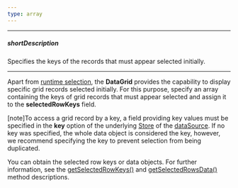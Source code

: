 ```yaml
---
type: array
---
```

---
##### shortDescription
Specifies the keys of the records that must appear selected initially.

---
Apart from [runtime selection](/api-reference/10%20UI%20Widgets/dxDataGrid/1%20Configuration/selection '/Documentation/ApiReference/UI_Widgets/dxDataGrid/Configuration/selection/'), the **DataGrid** provides the capability to display specific grid records selected initially. For this purpose, specify an array containing the keys of grid records that must appear selected and assign it to the **selectedRowKeys** field.

[note]To access a grid record by a key, a field providing key values must be specified in the **key** option of the underlying [Store](/concepts/30%20Data%20Layer/5%20Data%20Layer/1%20Creating%20DataSource/3%20What%20Are%20Stores.md '/Documentation/Guide/Data_Layer/Data_Layer/#Creating_DataSource/What_Are_Stores') of the [dataSource](/api-reference/10%20UI%20Widgets/dxDataGrid/1%20Configuration/dataSource.md '/Documentation/ApiReference/UI_Widgets/dxDataGrid/Configuration/#dataSource'). If no key was specified, the whole data object is considered the key, however, we recommend specifying the key to prevent selection from being duplicated.

You can obtain the selected row keys or data objects. For further information, see the [getSelectedRowKeys()](/api-reference/10%20UI%20Widgets/dxDataGrid/3%20Methods/getSelectedRowKeys().md '/Documentation/ApiReference/UI_Widgets/dxDataGrid/Methods/#getSelectedRowKeys') and [getSelectedRowsData()](/api-reference/10%20UI%20Widgets/dxDataGrid/3%20Methods/getSelectedRowsData().md '/Documentation/ApiReference/UI_Widgets/dxDataGrid/Methods/#getSelectedRowsData') method descriptions.